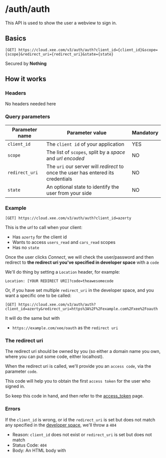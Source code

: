 # /auth/auth

This API is used to show the user a webview to sign in.

## Basics

`[GET] https://cloud.xee.com/v3/auth/auth?client_id={client_id}&scope={scope}&redirect_uri={redirect_uri}&state={state}`

Secured by **Nothing**

## How it works

### Headers

No headers needed here

### Query parameters

|Parameter name|Parameter value|Mandatory|
|---|---|---|
|`client_id`|The `client id` of your application|YES|
|`scope`|The list of `scopes`, split by a *space* and *url encoded*|NO|
|`redirect_uri`|The `uri` our server will *redirect* to once the user has entered its credentials|NO|
|`state`|An optional state to identify the user from your side|NO|


### Example

`[GET] https://cloud.xee.com/v3/auth/auth?client_id=azerty`

This is the *url* to call when your client:

- Has `azerty` for the client id
- Wants to access `users_read` and `cars_read` scopes
- Has no `state`

Once the user clicks *Connect*, we will check the user/password and then redirect to **the redirect uri you've specified in developer space** with a `code`

We'll do thing by setting a `Location` header, for example:

`Location: [YOUR REDIRECT URI]?code=theawesomecode`

Or, if you have set multiple `redirect_uri` in the developer space, and you want a specific one to be called:

`[GET] https://cloud.xee.com/v3/auth/auth?client_id=azerty&redirect_uri=https%3A%2F%2Fexample.com%2Fxee%2Foauth`

It will do the same but with

- `https://example.com/xee/oauth` as the `redirect uri`

### The redirect uri

The redirect uri should be owned by you (so either a domain name you own, where you can put some code, either localhost).

When the redirect uri is called, we'll provide you an `access code`, via the parameter `code`.

This code will help you to obtain the first `access token` for the user who signed in.

So keep this code in hand, and then refer to the [access_token](access_token.md) page.

### Errors

If the `client_id` is wrong, or id the `redirect_uri` is set but does not match any specified in the [developer space](https://dev.xee.com), we'll throw a `404`

- Reason: `client_id` does not exist or `redirect_uri` is set but does not match
- Status Code: `404`
- Body: An HTML body with
